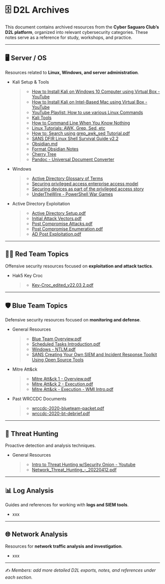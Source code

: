 # 🗄️ D2L Archives

This document contains archived resources from the **Cyber Saguaro Club’s D2L platform**, organized into relevant cybersecurity categories. These notes serve as a reference for study, workshops, and practice.

---

## 🖥️ Server / OS
Resources related to **Linux, Windows, and server administration**.  
- Kali Setup & Tools
  > - [How to Install Kali on Windows 10 Computer using Virtual Box - YouTube](https://www.youtube.com/watch?v=V_Payl5FlgQ)
  > - [How to Install Kali on Intel-Based Mac using Virtual Box - YouTube](https://www.youtube.com/watch?v=ATly2NyTAw4)
  > - [YouTube Playlist: How to use various Linux Commands](https://www.youtube.com/playlist?list=PLT98CRl2KxKHaKA9-4_I38sLzK134p4GJ)
  > - [Kali Tools](https://www.kali.org/tools/)
  > - [How to Command Line When You Know Nothing](https://cryptokait.com/2021/02/22/how-to-command-line-when-you-know-nothing/)
  > - [Linux Tutorials: AWK, Grep, Sed, etc](https://www.grymoire.com/Unix/index.html)
  > - [How to: Search using grep_awk_sed Tutorial.pdf](https://github.com/user-attachments/files/21963551/grep_awk_sed.pdf)
  > - [SANS DFIR Linux Shell Survival Guide v2.2](https://d2l.arizona.edu/d2l/le/content/1153732/viewContent/12449730/View)
  > - [Obsidian.md](https://obsidian.md/)
  > - [Format Obsidian Notes](https://help.obsidian.md/syntax)
  > - [Cherry Tree](https://opensource.com/article/19/5/cherrytree-notetaking)
  > - [Pandoc - Universal Document Converter](https://pandoc.org/)
- Windows
  > - [Active Directory Glossary of Terms](https://learn.microsoft.com/en-us/archive/technet-wiki/16757.active-directory-glossary)
  > - [Securing privileged access enterprise access model](https://learn.microsoft.com/en-us/security/privileged-access-workstations/privileged-access-access-model)
  > - [Securing devices as part of the privileged access story](https://learn.microsoft.com/en-us/security/privileged-access-workstations/privileged-access-devices)
  > - [UnderTheWire - PowerShell War Games](https://underthewire.tech/wargames)
- Active Directory Exploitation
  > - [Active Directory Setup.pdf](https://github.com/user-attachments/files/21963804/Active.Directory.Setup.pdf)
  > - [Initial Attack Vectors.pdf](https://github.com/user-attachments/files/21963742/Initial.Attack.Vectors.pdf)
  > - [Post Compromise Attacks.pdf](https://github.com/user-attachments/files/21963783/Post.Compromise.Attacks.pdf)
  > - [Post Compromise Enumeration.pdf](https://github.com/user-attachments/files/21963788/Post.Compromise.Enumeration.pdf)
  > - [AD Post Exploitation.pdf](https://github.com/user-attachments/files/21963821/AD.Post.Exploitation.pdf)

---

## 🕵️‍♂️ Red Team Topics
Offensive security resources focused on **exploitation and attack tactics**.  
- Hak5 Key Croc
  > - [Key-Croc_edited_v22.03 2.pdf](https://github.com/user-attachments/files/21981533/Key-Croc_edited_v22.03.2.pdf)

---

## 🛡️ Blue Team Topics
Defensive security resources focused on **monitoring and defense**.  
- General Resources
  > - [Blue Team Overview.pdf](https://github.com/user-attachments/files/21981580/Blue.Team.Overview.pdf)
  > - [Scheduled Tasks Introduction.pdf](https://github.com/user-attachments/files/21981585/Scheduled.Tasks.Introduction.pdf)
  > - [Windows - NTLM.pdf](https://github.com/user-attachments/files/21981602/Windows.-.NTLM.pdf)
  > - [SANS Creating Your Own SIEM and Incident Response Toolkit Using Open Source Tools](https://github.com/user-attachments/files/21981605/33689.pdf)
- Mitre Att&ck
  > - [Mitre Att&ck 1 - Overview.pdf](https://github.com/user-attachments/files/21981632/Mitre.Att.ck.1.-.Overview.pdf)
  > - [Mitre Att&ck 2 - Execution.pdf](https://github.com/user-attachments/files/21981634/Mitre.Att.ck.2.-.Execution.pdf)
  > - [Mitre Att&ck - Execution - WMI Intro.pdf](https://github.com/user-attachments/files/21981650/Mitre.Att.ck.-.Execution.-.WMI.Intro.pdf)
- Past WRCCDC Documents
  > - [wrccdc-2020-blueteam-packet.pdf](https://github.com/user-attachments/files/21981722/wrccdc-2020-blueteam-packet.pdf)
  > - [wrccdc-2020-bt-debrief.pdf](https://github.com/user-attachments/files/21981725/wrccdc-2020-bt-debrief.pdf)

---

## 🎯 Threat Hunting
Proactive detection and analysis techniques.  
- General Resources
  > - [Intro to Threat Hunting w/Security Onion - Youtube](https://www.youtube.com/watch?v=UFQVrYe9hyk)
  > - [Network_Threat_Hunting_-_20220412.pdf](https://github.com/user-attachments/files/21981763/Network_Threat_Hunting_-_20220412.pdf)

---

## 📊 Log Analysis
Guides and references for working with **logs and SIEM tools**.  
- xxx 

---

## 🌐 Network Analysis
Resources for **network traffic analysis and investigation**.  
- xxx 

---

✍️ *Members: add more detailed D2L exports, notes, and references under each section.*

